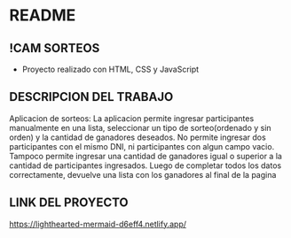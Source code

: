 # README

## !CAM SORTEOS
   
* Proyecto realizado con HTML, CSS y JavaScript

## DESCRIPCION DEL TRABAJO

Aplicacion de sorteos:
 La aplicacion permite ingresar participantes manualmente en una lista, seleccionar un tipo de sorteo(ordenado y sin orden) y la cantidad de ganadores deseados.
  No permite ingresar dos participantes con el mismo DNI, ni participantes con algun campo vacio.
  Tampoco permite ingresar una cantidad de ganadores igual o superior a la cantidad de participantes ingresados.
  Luego de completar todos los datos correctamente, devuelve una lista con los ganadores al final de la pagina

## LINK DEL PROYECTO

https://lighthearted-mermaid-d6eff4.netlify.app/
